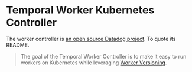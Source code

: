 # Temporal Worker Kubernetes Controller
The worker controller is [an open source Datadog project](https://github.com/DataDog/temporal-worker-controller). To quote its README.

> The goal of the Temporal Worker Controller is to make it easy to run workers on Kubernetes while leveraging [Worker Versioning](https://docs.temporal.io/workers#worker-versioning).
